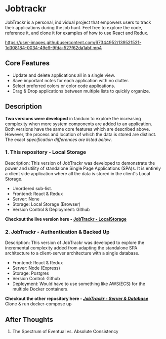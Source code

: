 # Jobtrackr
JobTrackr is a personal, individual project that empowers users to track their applications during the job hunt. 
Feel free to explore the code, reference it, and clone it for examples of how to use React and Redux.

https://user-images.githubusercontent.com/67344952/139521521-1d308184-0034-49e9-9fda-527f62da1abf.mp4

## Core Features
- Update and delete applications all in a single view.
- Save important notes for each application with no clutter.
- Select preferred colors or color code applications.
- Drag & Drop applications between multiple lists to quickly organize.

## Description
**Two versions were developed** in tandum to explore the increasing complexity when more system components are added to an application.
Both versions have the same core features which are described above. However, the process and location of which the data is stored are distinct. The exact *specification differences are listed below*.


### 1. This repository - Local Storage
Description: This version of JobTrackr was developed to demonstrate the power and utility of standalone Single Page Applications (SPA)s. It is entirely a client side application where all the data is stored in the client's Local Storage.
  * Unordered sub-list. 
  * Frontend: React & Redux
  * Server: None
  * Storage: Local Storage (Browser)
  * Version Control & Deployment: Github

**Checkout the live version here - [JobTrackr - LocalStorage](https://samqchau.github.io/jobtrackr/)**

### 2. JobTrackr - Authentication & Backed Up
Description: This version of JobTrackr was developed to explore the incremental complexity added from adapting the standalone SPA architecture to a client-server architecture with a single database.

  * Frontend: React & Redux
  * Server: Node (Express)
  * Storage: Postgres
  * Version Control: Github
  * Deployment: Would have to use something like AWS(ECS) for the multiple Docker containers.

**Checkout the other repository here - *[JobTrackr - Server & Database](https://github.com/samqchau/job-tracker)***
Clone & run docker-compose up

## After Thoughts
1. The Spectrum of Eventual vs. Absolute Consistency
